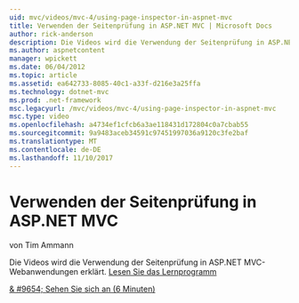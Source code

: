```yaml
---
uid: mvc/videos/mvc-4/using-page-inspector-in-aspnet-mvc
title: Verwenden der Seitenprüfung in ASP.NET MVC | Microsoft Docs
author: rick-anderson
description: Die Videos wird die Verwendung der Seitenprüfung in ASP.NET MVC-Webanwendungen erklärt. Lesen Sie das Lernprogramm
ms.author: aspnetcontent
manager: wpickett
ms.date: 06/04/2012
ms.topic: article
ms.assetid: ea642733-8085-40c1-a33f-d216e3a25ffa
ms.technology: dotnet-mvc
ms.prod: .net-framework
msc.legacyurl: /mvc/videos/mvc-4/using-page-inspector-in-aspnet-mvc
msc.type: video
ms.openlocfilehash: a4734ef1cfcb6a3ae118431d172804c0a7cbab55
ms.sourcegitcommit: 9a9483aceb34591c97451997036a9120c3fe2baf
ms.translationtype: MT
ms.contentlocale: de-DE
ms.lasthandoff: 11/10/2017
---
```

<a name="using-page-inspector-in-aspnet-mvc"></a>Verwenden der Seitenprüfung in ASP.NET MVC
====================
von Tim Ammann

Die Videos wird die Verwendung der Seitenprüfung in ASP.NET MVC-Webanwendungen erklärt. [Lesen Sie das Lernprogramm](../../overview/views/using-page-inspector-in-aspnet-mvc.md)

[& #9654; Sehen Sie sich an (6 Minuten)](https://channel9.msdn.com/Blogs/ASP-NET-Site-Videos/using-page-inspector-in-aspnet-mvc)
